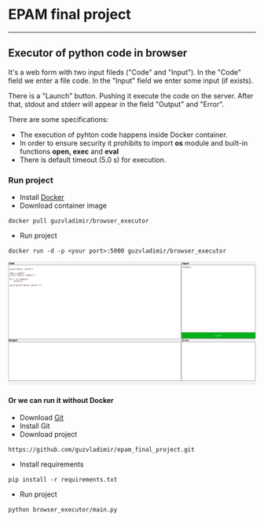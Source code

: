 # EPAM final project
_______

## Executor of python code in browser
It's a web form with two input fileds ("Code" and "Input"). In the "Code" field we enter a file code. In the "Input" field we enter some input (if exists).

There is a "Launch" button. Pushing it execute the code on the server. After that, stdout and stderr will appear in the field "Output" and "Error". 

There are some specifications:
- The execution of pyhton code happens inside Docker container.
- In order to ensure security it prohibits to import **os** module and built-in functions **open, exec** and **eval**
- There is default timeout (5.0 s) for execution. 

### Run project
- Install [Docker](https://www.docker.com/)
- Download container image
```
docker pull guzvladimir/browser_executor
```
- Run project
```
docker run -d -p <your port>:5000 guzvladimir/browser_executor
```
![alt text](task/example.png)

#### Or we can run it without Docker
- Download [Git](https://git-scm.com/)
- Install Git
- Download project
```
https://github.com/guzvladimir/epam_final_project.git
```
- Install requirements
```
pip install -r requirements.txt
```
- Run project
```
python browser_executor/main.py
```
